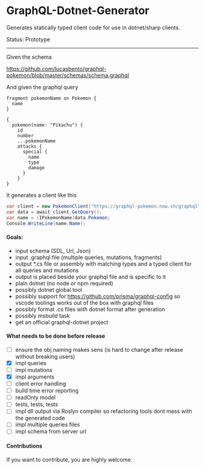 # GraphQL-Dotnet-Generator

Generates statically typed client code for use in dotnet/sharp clients.

Status: Prototype

-----

Given the schema 

https://github.com/lucasbento/graphql-pokemon/blob/master/schemas/schema.graphql

And given the graphql query

```
fragment pokemonName on Pokemon {
  name
}

{
  pokemon(name: "Pikachu") {
    id
    number
    ...pokemonName
    attacks {
      special {
        name
        type
        damage
      }
    }
}
```

It generates a client like this

```c#
var client = new PokemonClient("https://graphql-pokemon.now.sh/graphql");
var data = await client.GetQuery();
var name = (IPokemonName)data.Pokemon;
Console.WriteLine(name.Name);
```

#### Goals:

* input schema (SDL, Url, Json)
* input .graphql file (multiple queries, mutations, fragments)
* output *.cs file or assembly with matching types and a typed client for all queries and mutations
* output is placed beside your graphql file and is specific to it
* plain dotnet (no node or npm required)
* possibly dotnet global tool
* possibly support for https://github.com/prisma/graphql-config so vscode toolings works out of the box with graphql files
* possibly format .cs files with dotnet format after generation
* possibly msbuild task
* get an official graphql-dotnet project

#### What needs to be done before release

* [ ] ensure the obj naming makes sens (is hard to change after release without breaking users)
* [x] impl queries
* [ ] impl mutations
* [x] impl arguments
* [ ] client error handling
* [ ] build time error reporting 
* [ ] readOnly model
* [ ] tests, tests, tests
* [ ] impl dll output via Roslyn compiler so refactoring tools dont mess with the generated code
* [ ] impl multiple queries files
* [ ] impl schema from server url

#### Contributions
If you want to contribute, you are highly welcome.

